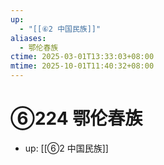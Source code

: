 ```yaml
---
up:
  - "[[⑥2 中国民族]]"
aliases:
  - 鄂伦春族
ctime: 2025-03-01T13:33:03+08:00
mtime: 2025-10-01T11:40:32+08:00
---
```


# ⑥224 鄂伦春族

- up: [[⑥2 中国民族]]
